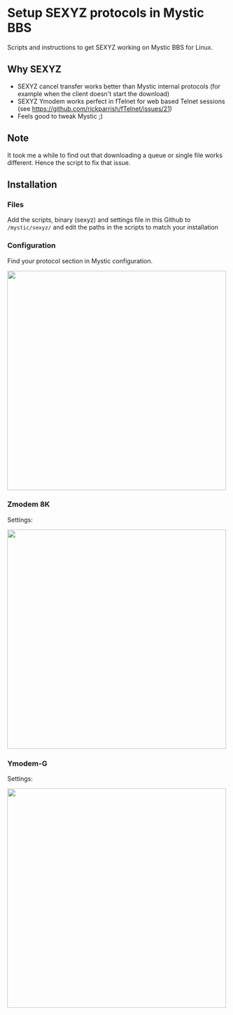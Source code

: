 # Setup SEXYZ protocols in Mystic BBS
Scripts and instructions to get SEXYZ working on Mystic BBS for Linux. 

## Why SEXYZ
- SEXYZ cancel transfer works better than Mystic internal protocols (for example when the client doesn't start the download)
- SEXYZ Ymodem works perfect in fTelnet for web based Telnet sessions (see https://github.com/rickparrish/fTelnet/issues/21)
- Feels good to tweak Mystic ;)

## Note
It took me a while to find out that downloading a queue or single file works different. Hence the script to fix that issue.

## Installation

### Files
Add the scripts, binary (sexyz) and settings file in this Github to `/mystic/sexyz/` and edit the paths in the scripts to match your installation

### Configuration
Find your protocol section in Mystic configuration.

<img src="https://github.com/user-attachments/assets/d5f4d691-9b4a-4733-9b8a-256fcbc3f133" width="500"> 

### Zmodem 8K
Settings:

<img src="https://github.com/user-attachments/assets/426945c9-5858-4a4d-b29a-6f8e9b30f03c" width="500">

### Ymodem-G
Settings:

<img src="https://github.com/user-attachments/assets/0c6ddc82-f280-426a-96ea-5a92786182cc" width="500">
